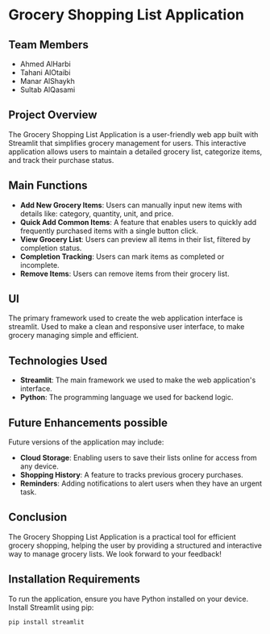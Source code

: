 # Grocery Shopping List Application

## Team Members 
- Ahmed AlHarbi
- Tahani AlOtaibi
- Manar AlShaykh
- Sultab AlQasami

## Project Overview
The Grocery Shopping List Application is a user-friendly web app built with Streamlit that simplifies grocery management for users. This interactive application allows users to maintain a detailed grocery list, categorize items, and track their purchase status.

## Main Functions
- **Add New Grocery Items**: Users can manually input new items with details like: category, quantity, unit, and price.
- **Quick Add Common Items**: A feature that enables users to quickly add frequently purchased items with a single button click.
- **View Grocery List**: Users can preview all items in their list, filtered by completion status.
- **Completion Tracking**: Users can mark items as completed or incomplete.
- **Remove Items**: Users can remove items from their grocery list.

## UI
The primary framework used to create the web application interface is streamlit. Used to make a clean and responsive user interface, to make grocery managing simple and efficient.

## Technologies Used
- **Streamlit**: The main framework we used to make the web application's interface.
- **Python**: The programming language we used for backend logic.

## Future Enhancements possible
Future versions of the application may include:
- **Cloud Storage**: Enabling users to save their lists online for access from any device.
- **Shopping History**: A feature to tracks previous grocery purchases.
- **Reminders**: Adding notifications to alert users when they have an urgent task.

## Conclusion
The Grocery Shopping List Application is  a practical tool for efficient grocery shopping, helping the user by providing a structured and interactive way to manage grocery lists. We look forward to your feedback!

## Installation Requirements
To run the application, ensure you have Python installed on your device. Install Streamlit using pip:
```bash
pip install streamlit
